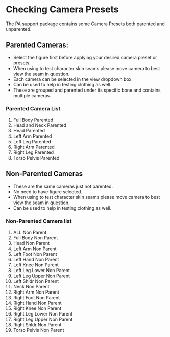 # Checking Camera Presets


The PA support package contains some Camera Presets both parented and
unparented.

##  Parented Cameras:

-  Select the figure first before applying your desired camera preset or presets.
-  When using to test character skin seams please move camera to best view the seam in question.
-  Each camera can be selected in the view dropdown box.
-  Can be used to help in testing clothing as well.
-  These are grouped and parented under its specific bone and contains multiple cameras.

### Parented Camera List

1.  Full Body Parented
2.  Head and Neck Parented
3.  Head Parented
4.  Left Arm Parented
5.  Left Leg Parented
6.  Right Arm Parented
7.  Right Leg Parented
8.  Torso Pelvis Parented

## Non-Parented Cameras

-  These are the same cameras just not parented.
-  No need to have figure selected.
-  When using to test character skin seams please move camera to best view the seam in question.
-  Can be used to help in testing clothing as well.

###  Non-Parented Camera list

1.  ALL Non Parent
2.  Full Body Non Parent
3.  Head Non Parent
4.  Left Arm Non Parent
5.  Left Foot Non Parent
6.  Left Hand Non Parent
7.  Left Knee Non Parent
8.  Left Leg Lower Non Parent
9.  Left Leg Upper Non Parent
10. Left Shldr Non Parent
11. Neck Non Parent
12. Right Arm Non Parent
13. Right Foot Non Parent
14. Right Hand Non Parent
15. Right Knee Non Parent
16. Right Leg Lower Non Parent
17. Right Leg Upper Non Parent
18. Right Shldr Non Parent
19. Torso Pelvis Non Parent

